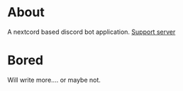 # About
A nextcord based discord bot application. 
[Support server](https://discord.gg/v64G5MAWus)

# Bored 
Will write more.... or maybe not. 
 
